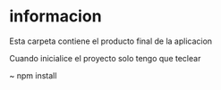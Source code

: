 # informacion
Esta carpeta contiene el producto final de la aplicacion

Cuando inicialice el proyecto solo tengo que teclear

~ npm install